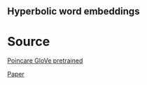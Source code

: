 ## Hyperbolic word embeddings

# Source

[Poincare GloVe pretrained](https://polybox.ethz.ch/index.php/s/TzX6cXGqCX5KvAn)

[Paper](https://papers.nips.cc/paper/7213-poincare-embeddings-for-learning-hierarchical-representations.pdf)
